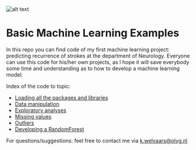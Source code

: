 ![alt text](https://dazeinfo.com/wp-content/uploads/2019/11/Ai-in-healthcare.jpg)

# Basic Machine Learning Examples
In this repo you can find code of my first machine learning project: predicting recurrence of strokes at the department of Neurology. Everyone can use this code for his/her own projects, as I hope it will save everybody some time and understanding as to how to develop a machine learning model.

Index of the code to topic:
- [Loading all the packages and libraries](https://github.com/koenwelvaars/basic_machine_learning/blob/master/Install%20and%20load%20libraries)
- [Data manipulation](https://github.com/koenwelvaars/basic_machine_learning/blob/master/Data%20manipulation)
- [Exploratory analyses](https://github.com/koenwelvaars/basic_machine_learning/blob/master/Exploratory%20analyses)
- [Missing values](https://github.com/koenwelvaars/basic_machine_learning/blob/master/Missing%20values)
- [Outliers](https://github.com/koenwelvaars/basic_machine_learning/blob/master/Outliers)
- [Developing a RandomForest](https://github.com/koenwelvaars/basic_machine_learning/blob/master/Developing%20a%20RandomForest)

For questions/suggestions: feel free to contact me via k.welvaars@olvg.nl



